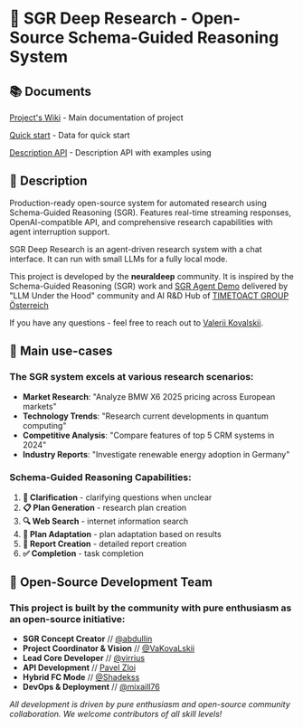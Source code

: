 # 🧠 SGR Deep Research - Open-Source Schema-Guided Reasoning System

## 📚 Documents

[Project's Wiki](https://github.com/vamplabAI/sgr-deep-research/wiki) - Main documentation of project

[Quick start](https://github.com/miteykons/vamplabAI/sgr-deep-research/SGR-Quick-Start) - Data for quick start

[Description API](https://github.com/vamplabAI/sgr-deep-research/wiki/SGR-Description-API) - Description API with examples using

## 📖 Description

Production-ready open-source system for automated research using Schema-Guided Reasoning (SGR). Features real-time streaming responses, OpenAI-compatible API, and comprehensive research capabilities with agent interruption support.

SGR Deep Research is an agent-driven research system with a chat interface. It can run with small LLMs for a fully local mode.

This project is developed by the **neuraldeep** community. It is inspired by the Schema-Guided Reasoning (SGR) work and [SGR Agent Demo](https://abdullin.com/schema-guided-reasoning/demo) delivered by "LLM Under the Hood" community and AI R&D Hub of [TIMETOACT GROUP Österreich](https://www.timetoact-group.at)

If you have any questions - feel free to reach out to [Valerii Kovalskii](https://www.linkedin.com/in/vakovalskii/).

## 🚀 Main use-cases

### The SGR system excels at various research scenarios:

- **Market Research**: "Analyze BMW X6 2025 pricing across European markets"
- **Technology Trends**: "Research current developments in quantum computing"
- **Competitive Analysis**: "Compare features of top 5 CRM systems in 2024"
- **Industry Reports**: "Investigate renewable energy adoption in Germany"

### Schema-Guided Reasoning Capabilities:

1. **🤔 Clarification** - clarifying questions when unclear
2. **📋 Plan Generation** - research plan creation
3. **🔍 Web Search** - internet information search
4. **🔄 Plan Adaptation** - plan adaptation based on results
5. **📝 Report Creation** - detailed report creation
6. **✅ Completion** - task completion

## 👥 Open-Source Development Team

### This project is built by the community with pure enthusiasm as an open-source initiative:

- **SGR Concept Creator** // [@abdullin](https://t.me/llm_under_hood)
- **Project Coordinator & Vision** // [@VaKovaLskii](https://t.me/neuraldeep)
- **Lead Core Developer** // [@virrius](https://t.me/virrius_tech)
- **API Development** // [Pavel Zloi](https://t.me/evilfreelancer)
- **Hybrid FC Mode** // [@Shadekss](https://t.me/Shadekss)
- **DevOps & Deployment** // [@mixaill76](https://t.me/mixaill76)

*All development is driven by pure enthusiasm and open-source community collaboration. We welcome contributors of all skill levels!*
